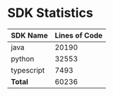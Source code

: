 # SDK Statistics

| SDK Name | Lines of Code |
| -------- | ------------- |
| java | 20190 |
| python | 32553 |
| typescript | 7493 |
| **Total** | 60236 |
